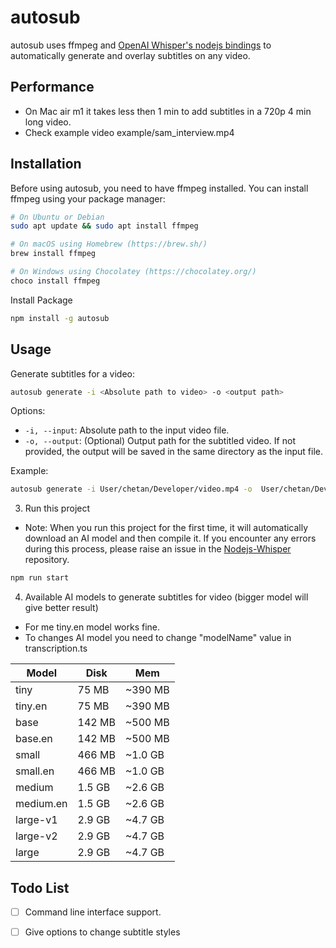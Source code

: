 # autosub

autosub uses ffmpeg and [OpenAI Whisper's nodejs bindings](https://github.com/ChetanXpro/nodejs-whisper) to automatically generate and overlay subtitles on any video.

## Performance

- On Mac air m1 it takes less then 1 min to add subtitles in a 720p 4 min long video.
- Check example video example/sam_interview.mp4

## Installation

Before using autosub, you need to have ffmpeg installed. You can install ffmpeg using your package manager:

```bash
# On Ubuntu or Debian
sudo apt update && sudo apt install ffmpeg

# On macOS using Homebrew (https://brew.sh/)
brew install ffmpeg

# On Windows using Chocolatey (https://chocolatey.org/)
choco install ffmpeg
```

Install Package

```bash
npm install -g autosub
```

## Usage

Generate subtitles for a video:

```bash
autosub generate -i <Absolute path to video> -o <output path>
```

Options:

- `-i, --input`: Absolute path to the input video file.
- `-o, --output`: (Optional) Output path for the subtitled video. If not provided, the output will be saved in the same directory as the input file.

Example:

```bash
autosub generate -i User/chetan/Developer/video.mp4 -o  User/chetan/Developer/output.mp4
```

3. Run this project

- Note: When you run this project for the first time, it will automatically download an AI model and then compile it. If you encounter any errors during this process,
please raise an issue in the [Nodejs-Whisper](https://github.com/ChetanXpro/nodejs-whisper) repository.


```bash
npm run start
```


4. Available AI models to generate subtitles for video (bigger model will give better result)
- For me tiny.en model works fine.
- To changes AI model you need to change "modelName" value in transcription.ts

| Model    | Disk    | Mem        |
|----------|---------|------------|
| tiny     | 75 MB   | ~390 MB    |
| tiny.en  | 75 MB   | ~390 MB    |
| base     | 142 MB  | ~500 MB    | 
| base.en  | 142 MB  | ~500 MB    | 
| small    | 466 MB  | ~1.0 GB    |
| small.en | 466 MB  | ~1.0 GB    |
| medium   | 1.5 GB  | ~2.6 GB    |
| medium.en| 1.5 GB  | ~2.6 GB    |
| large-v1 | 2.9 GB  | ~4.7 GB    | 
| large-v2 | 2.9 GB  | ~4.7 GB    |
| large    | 2.9 GB  | ~4.7 GB    | 






## Todo List

- [ ]  Command line interface support.
- [ ]  Give options to change subtitle styles

